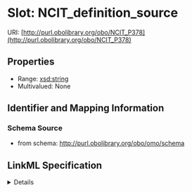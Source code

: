 # Slot: NCIT_definition_source

URI: [http://purl.obolibrary.org/obo/NCIT_P378](http://purl.obolibrary.org/obo/NCIT_P378)



<!-- no inheritance hierarchy -->




## Properties

* Range: [xsd:string](http://www.w3.org/2001/XMLSchema#string)
* Multivalued: None







## Identifier and Mapping Information







### Schema Source


* from schema: http://purl.obolibrary.org/obo/omo/schema




## LinkML Specification

<details>
```yaml
name: NCIT_definition_source
deprecated: use OMO over NCIT
from_schema: http://purl.obolibrary.org/obo/omo/schema
deprecated_element_has_exact_replacement: definition_source
rank: 1000
slot_uri: NCIT:P378
alias: NCIT_definition_source
range: string

```
</details>